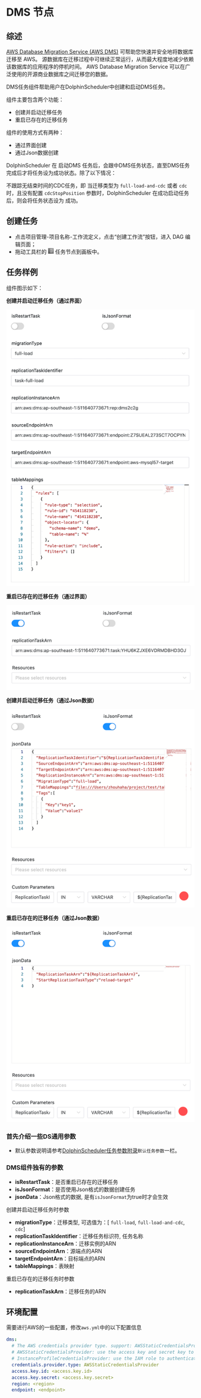 # DMS 节点

## 综述

[AWS Database Migration Service (AWS DMS)](https://aws.amazon.com/cn/dms) 可帮助您快速并安全地将数据库迁移至 AWS。
源数据库在迁移过程中可继续正常运行，从而最大程度地减少依赖该数据库的应用程序的停机时间。
AWS Database Migration Service 可以在广泛使用的开源商业数据库之间迁移您的数据。

DMS任务组件帮助用户在DolphinScheduler中创建和启动DMS任务。

组件主要包含两个功能：
- 创建并启动迁移任务
- 重启已存在的迁移任务

组件的使用方式有两种：
- 通过界面创建
- 通过Json数据创建

DolphinScheduler 在 启动DMS 任务后，会跟中DMS任务状态，直至DMS任务完成后才将任务设为成功状态。除了以下情况：

不跟踪无结束时间的CDC任务，即 当迁移类型为 `full-load-and-cdc` 或者 `cdc` 时，且没有配置 `cdcStopPosition` 参数时，DolphinScheduler 在成功启动任务后，则会将任务状态设为 成功。

## 创建任务

- 点击项目管理-项目名称-工作流定义，点击“创建工作流”按钮，进入 DAG 编辑页面；
- 拖动工具栏的 <img src="../../../../img/tasks/icons/dms.png" width="15"/> 任务节点到画板中。

## 任务样例

组件图示如下：

**创建并启动迁移任务（通过界面）**

![dms](../../../../img/tasks/demo/dms_create_and_start.png)

**重启已存在的迁移任务（通过界面）**

![dms](../../../../img/tasks/demo/dms_restart.png)

**创建并启动迁移任务（通过Json数据）**

![dms](../../../../img/tasks/demo/dms_create_and_start_json.png)

**重启已存在的迁移任务（通过Json数据）**

![dms](../../../../img/tasks/demo/dms_restart_json.png)

### 首先介绍一些DS通用参数

[//]: # (TODO: use the commented anchor below once our website template supports this syntax)
[//]: # (- 默认参数说明请参考[DolphinScheduler任务参数附录]&#40;appendix.md#默认任务参数&#41;`默认任务参数`一栏。)

- 默认参数说明请参考[DolphinScheduler任务参数附录](appendix.md)`默认任务参数`一栏。

### DMS组件独有的参数

- **isRestartTask**：是否重启已存在的迁移任务
- **isJsonFormat**：是否使用Json格式的数据创建任务
- **jsonData**：Json格式的数据, 是有`isJsonFormat`为true时才会生效

创建并启动迁移任务时参数

- **migrationType**：迁移类型, 可选值为：[ `full-load`, `full-load-and-cdc`, `cdc`]
- **replicationTaskIdentifier**：迁移任务标识符, 任务名称
- **replicationInstanceArn**：迁移实例的ARN
- **sourceEndpointArn**：源端点的ARN
- **targetEndpointArn**：目标端点的ARN
- **tableMappings**：表映射

重启已存在的迁移任务时参数

- **replicationTaskArn**：迁移任务的ARN

## 环境配置

需要进行AWS的一些配置，修改`aws.yml`中的以下配置信息

```yaml
dms:
  # The AWS credentials provider type. support: AWSStaticCredentialsProvider, InstanceProfileCredentialsProvider
  # AWSStaticCredentialsProvider: use the access key and secret key to authenticate
  # InstanceProfileCredentialsProvider: use the IAM role to authenticate
  credentials.provider.type: AWSStaticCredentialsProvider
  access.key.id: <access.key.id>
  access.key.secret: <access.key.secret>
  region: <region>
  endpoint: <endpoint>
```

